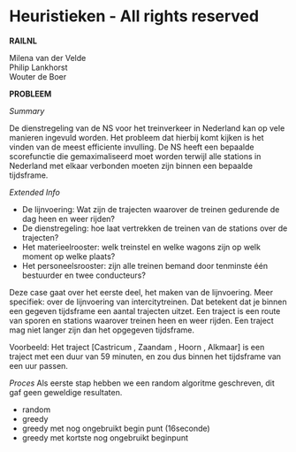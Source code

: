 # Heuristieken - All rights reserved

__RAILNL__

Milena van der Velde  
Philip Lankhorst  
Wouter de Boer  

__PROBLEEM__

*Summary*

De dienstregeling van de NS voor het treinverkeer in Nederland kan op vele manieren ingevuld worden. Het probleem dat hierbij komt kijken is het vinden van de meest efficiente invulling. De NS heeft een bepaalde scorefunctie die gemaximaliseerd moet worden terwijl alle stations in Nederland met elkaar verbonden moeten zijn binnen een bepaalde tijdsframe. 

*Extended Info*

- De lijnvoering: Wat zijn de trajecten waarover de treinen gedurende de dag heen en weer rijden?
- De dienstregeling: hoe laat vertrekken de treinen van de stations over de trajecten?
- Het materieelrooster: welk treinstel en welke wagons zijn op welk moment op welke plaats?
- Het personeelsrooster: zijn alle treinen bemand door tenminste één bestuurder en twee conducteurs?

Deze case gaat over het eerste deel, het maken van de lijnvoering. Meer specifiek: over de lijnvoering van intercitytreinen. Dat betekent dat je binnen een gegeven tijdsframe een aantal trajecten uitzet. Een traject is een route van sporen en stations waarover treinen heen en weer rijden. Een traject mag niet langer zijn dan het opgegeven tijdsframe.

Voorbeeld: Het traject [Castricum , Zaandam , Hoorn , Alkmaar] is een traject met een duur van 59 minuten, en zou dus binnen het tijdsframe van een uur passen.

  
*Proces*
Als eerste stap hebben we een random algoritme geschreven, dit gaf geen geweldige resultaten. 
- random
- greedy
- greedy met nog ongebruikt begin punt (16seconde)
- greedy met kortste nog ongebruikt beginpunt
